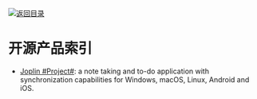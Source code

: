[![返回目录](https://parg.co/UGo)](https://parg.co/b4z) 
 
# 开源产品索引

- [Joplin #Project#](https://github.com/laurent22/joplin): a note taking and to-do application with synchronization capabilities for Windows, macOS, Linux, Android and iOS.
